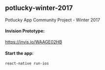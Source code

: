 ## potlucky-winter-2017
Potlucky App Community Project - Winter 2017

#### Invision Prototype:
https://invis.io/WAAGE02HB

#### Start the app:
`react-native run-ios`
